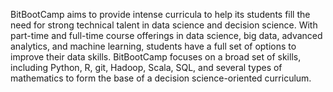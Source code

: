 BitBootCamp aims to provide intense curricula to help its students fill the need for strong technical talent in data science and decision science. With part-time and full-time course offerings in data science, big data, advanced analytics, and machine learning, students have a full set of options to improve their data skills. BitBootCamp focuses on a broad set of skills, including Python, R, git, Hadoop, Scala, SQL, and several types of mathematics to form the base of a decision science-oriented curriculum.
